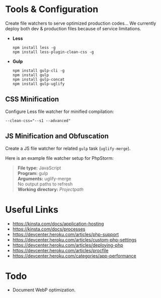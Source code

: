 # Tools & Configuration

Create file watchers to serve optimized production codes...
We currently deploy both dev & production files because of
service limitations.

- **Less**
    ```shell
    npm install less -g
    npm install less-plugin-clean-css -g
    ```
- **Gulp**
    ```shell
    npm install gulp-cli -g
    npm install gulp
    npm install gulp-concat
    npm install gulp-uglify
    ```

## CSS Minification

Configure Less file watcher for minified compilation:

`--clean-css="--s1 --advanced"`

## JS Minification and Obfuscation

Create a JS file watcher for related `gulp` task (`uglify-merge`).

Here is an example file watcher setup for PhpStorm:
> **File type:** JavaScript<br>
> **Program:** gulp<br>
> **Arguments:** uglify-merge<br>
> No output paths to refresh<br>
> **Working directory:** $Projectpath$<br>

# Useful Links

- https://kinsta.com/docs/application-hosting
- https://kinsta.com/docs/processes
- https://devcenter.heroku.com/articles/php-support
- https://devcenter.heroku.com/articles/custom-php-settings
- https://devcenter.heroku.com/articles/deploying-php
- https://devcenter.heroku.com/articles/procfile
- https://devcenter.heroku.com/categories/app-performance

# Todo
- Document WebP optimization.

